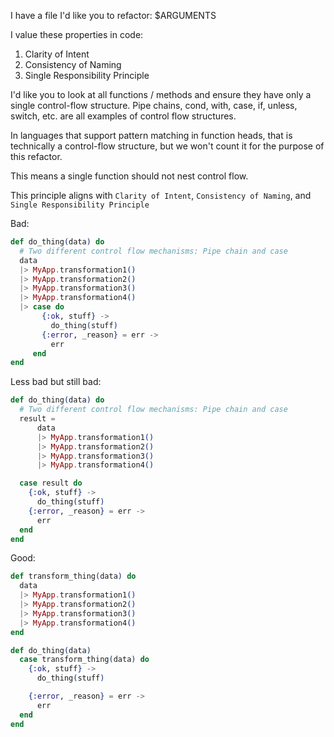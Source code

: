 I have a file I'd like you to refactor: $ARGUMENTS

I value these properties in code:
1. Clarity of Intent
2. Consistency of Naming
3. Single Responsibility Principle

I'd like you to look at all functions / methods and ensure they have only a
single control-flow structure. Pipe chains, cond, with, case, if, unless,
switch, etc. are all examples of control flow structures.

In languages that support pattern matching in function heads, that is
technically a control-flow structure, but we won't count it for the purpose of
this refactor.

This means a single function should not nest control flow.

This principle aligns with `Clarity of Intent`, `Consistency of Naming`, and
`Single Responsibility Principle`

Bad:
```elixir
def do_thing(data) do
  # Two different control flow mechanisms: Pipe chain and case
  data
  |> MyApp.transformation1()
  |> MyApp.transformation2()
  |> MyApp.transformation3()
  |> MyApp.transformation4()
  |> case do
       {:ok, stuff} ->
         do_thing(stuff)
       {:error, _reason} = err ->
         err
     end
end
```

Less bad but still bad:
```elixir
def do_thing(data) do
  # Two different control flow mechanisms: Pipe chain and case
  result =
      data
      |> MyApp.transformation1()
      |> MyApp.transformation2()
      |> MyApp.transformation3()
      |> MyApp.transformation4()

  case result do
    {:ok, stuff} ->
      do_thing(stuff)
    {:error, _reason} = err ->
      err
  end
end
```

Good:
```elixir
def transform_thing(data) do
  data
  |> MyApp.transformation1()
  |> MyApp.transformation2()
  |> MyApp.transformation3()
  |> MyApp.transformation4()
end

def do_thing(data)
  case transform_thing(data) do
    {:ok, stuff} ->
      do_thing(stuff)

    {:error, _reason} = err ->
      err
  end
end
```

